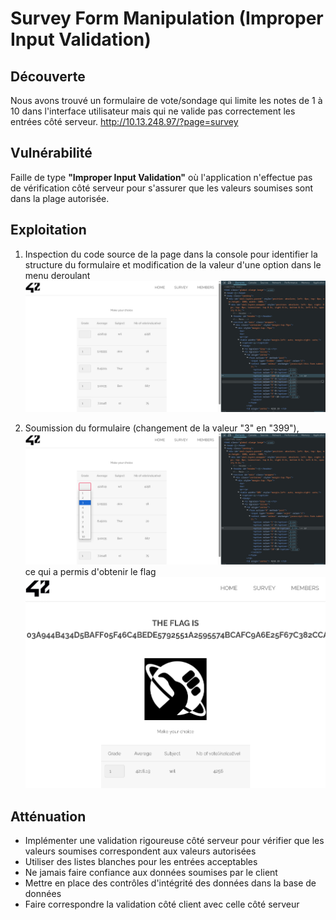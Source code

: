 # Survey Form Manipulation (Improper Input Validation)

## Découverte
Nous avons trouvé un formulaire de vote/sondage qui limite les notes de 1 à 10 dans l'interface utilisateur mais qui ne valide pas correctement les entrées côté serveur.
http://10.13.248.97/?page=survey

## Vulnérabilité
Faille de type **"Improper Input Validation"** où l'application n'effectue pas de vérification côté serveur pour s'assurer que les valeurs soumises sont dans la plage autorisée.

## Exploitation
1. Inspection du code source de la page dans la console pour identifier la structure du formulaire et modification de la valeur d'une option dans le menu deroulant
   ![Form Code Inspection](../Ressources/screenshots/invalid_value_in_console.png)

2. Soumission du formulaire (changement de la valeur "3" en "399"),
   ![Value Modification](../Ressources/screenshots/validate_form_with_invalid_value.png)
ce qui a permis d'obtenir le flag
   ![Flag Obtained](../Ressources/screenshots/flag.png)

## Atténuation
- Implémenter une validation rigoureuse côté serveur pour vérifier que les valeurs soumises correspondent aux valeurs autorisées
- Utiliser des listes blanches pour les entrées acceptables
- Ne jamais faire confiance aux données soumises par le client
- Mettre en place des contrôles d'intégrité des données dans la base de données
- Faire correspondre la validation côté client avec celle côté serveur